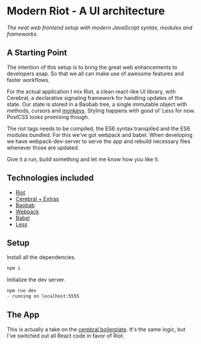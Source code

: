 # Modern Riot - A UI architecture
*The neat web frontend setup with modern JavaScript syntax, modules and frameworks.*

## A Starting Point
The intention of this setup is to bring the great web enhancements to developers asap. So that we all can make use of awesome features and faster workflows.

For the actual application I mix Riot, a clean react-like UI library, with Cerebral, a declarative signaling framework for handling updates of the state. Our state is stored in a Baobab tree, a single immutable object with methods, cursors and [monkeys](https://github.com/Yomguithereal/baobab#computed-data-or-monkey-business). Styling happens with good ol' Less for now. PostCSS looks promising though.

The riot tags needs to be compiled, the ES6 syntax transpiled and the ES6 modules bundled. For this we've got webpack and babel. When developing we have webpack-dev-server to serve the app and rebuild necessary files whenever those are updated.

Give it a run, build something and let me know how you like it.

## Technologies included

* [Riot](http://riotjs.com)
* [Cerebral + Extras](http://cerebraljs.com)
* [Baobab](http://github.com/Yomguithereal/baobab)
* [Webpack](http://webpack.github.io)
* [Babel](http://babeljs.io)
* [Less](http://lesscss.org)


## Setup
Install all the dependencies.
```bash
npm i
```
Initialize the dev server.
```bash
npm run dev
- running on localhost:5555
```

## The App
This is actually a take on the [cerebral boilerplate](https://github.com/cerebral/cerebral-boilerplate). It's the same logic, but I've switched out all React code in favor of Riot.
